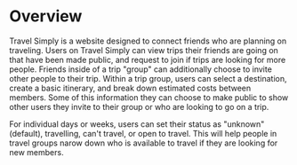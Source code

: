 # Overview

Travel Simply is a website designed to connect friends who are planning on traveling. Users on Travel Simply can view trips their friends are going on that have been made public, and request to join if trips are looking for more people. Friends inside of a trip "group" can additionally choose to invite other people to their trip. Within a trip group, users can select a destination, create a basic itinerary, and break down estimated costs between members. Some of this information they can choose to make public to show other users they invite to their group or who are looking to go on a trip. 

For individual days or weeks, users can set their status as "unknown" (default), travelling, can't travel, or open to travel. This will help people in travel groups narow down who is available to travel if they are looking for new members.

